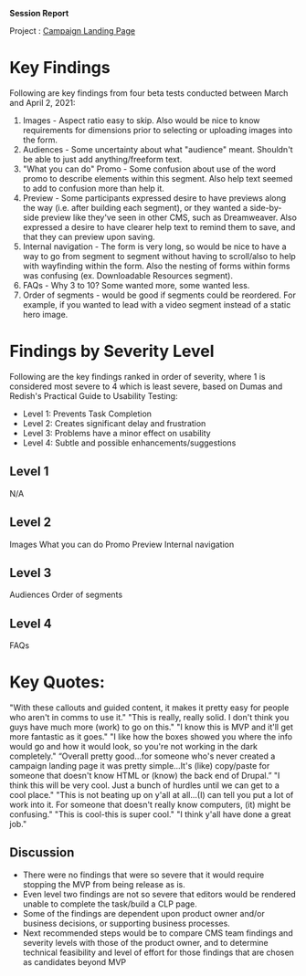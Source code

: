**Session Report**

Project : [Campaign Landing Page](https://github.com/department-of-veterans-affairs/va.gov-team/tree/master/products/content/tier-2-content-IA-and-design/campaign-landing-page-templates)

# Key Findings

Following are key findings from four beta tests conducted between March  and April 2, 2021:

1. Images - Aspect ratio easy to skip. Also would be nice to know requirements for dimensions prior to selecting or uploading images into the form. 
2. Audiences - Some uncertainty about what "audience" meant. Shouldn't be able to just add anything/freeform text. 
3. "What you can do" Promo - Some confusion about use of the word promo to describe elements within this segment. Also help text seemed to add to confusion more than help it.
4. Preview - Some participants expressed desire to have previews along the way (i.e. after building each segment), or they wanted a side-by-side preview like they've seen in other CMS, such as Dreamweaver. Also expressed a desire to have clearer help text to remind them to save, and that they can preview upon saving.
5. Internal navigation - The form is very long, so would be nice to have a way to go from segment to segment without having to scroll/also to help with wayfinding within the form. Also the nesting of forms within forms was confusing (ex. Downloadable Resources segment). 
6. FAQs - Why 3 to 10? Some wanted more, some wanted less. 
7. Order of segments - would be good if segments could be reordered. For example, if you wanted to lead with a video segment instead of a static hero image. 

# Findings by Severity Level

Following are the key findings ranked in order of severity, where 1 is considered most severe to 4 which is least severe, based on Dumas and Redish's Practical Guide to Usability Testing: 

* Level 1: Prevents Task Completion
* Level 2: Creates significant delay and frustration
* Level 3: Problems have a minor effect on usability
* Level 4: Subtle and possible enhancements/suggestions

## Level 1

N/A
 
## Level 2

Images 
What you can do Promo 
Preview 
Internal navigation 

## Level 3

Audiences 
Order of segments 

## Level 4

FAQs 

# Key Quotes:

"With these callouts and guided content, it makes it pretty easy for people who aren't in comms to use it."
"This is really, really solid. I don't think you guys have much more (work) to go on this."
"I know this is MVP and it'll get more fantastic as it goes."
"I like how the boxes showed you where the info would go and how it would look, so you're not working in the dark completely."
“Overall pretty good...for someone who's never created a campaign landing page it was pretty simple...It's (like) copy/paste for someone that doesn't know HTML or (know) the back end of Drupal.”
"I think this will be very cool. Just a bunch of hurdles until we can get to a cool place."
"This is not beating up on y'all at all...(I) can tell you put a lot of work into it. For someone that doesn't really know computers, (it) might be confusing."
"This is cool-this is super cool."
"I think y'all have done a great job."


## Discussion

* There were no findings that were so severe that it would require stopping the MVP from being release as is.
* Even level two findings are not so severe that editors would be rendered unable to complete the task/build a CLP page.
* Some of the findings are dependent upon product owner and/or business decisions, or supporting business processes.
* Next recommended steps would be to compare CMS team findings and severity levels with those of the product owner, and to determine technical feasibility and level of effort for those findings that are chosen as candidates beyond MVP
 

